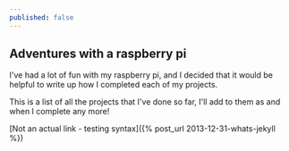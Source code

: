 ```yaml
---
published: false
---
```


## Adventures with a raspberry pi
I've had a lot of fun with my raspberry pi, and I decided that it would be helpful to write up how I completed each of my projects. 

This is a list of all the projects that I've done so far, I'll add to them as and when I complete any more!

[Not an actual link - testing syntax]({% post_url 2013-12-31-whats-jekyll %})